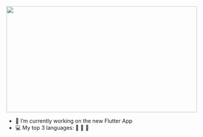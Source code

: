 <!--
**eli1stark/eli1stark** is a ✨ _special_ ✨ repository because its `README.md` (this file) appears on your GitHub profile.

Here are some ideas to get you started:

- 🔭 I’m currently working on ...
- 🌱 I’m currently learning ...
- 👯 I’m looking to collaborate on ...
- 🤔 I’m looking for help with ...
- 💬 Ask me about ...
- 📫 How to reach me: ...
- 😄 Pronouns: ...
- ⚡ Fun fact: ...
-->

<img src="https://i.pinimg.com/originals/f6/d8/55/f6d855a5fcd0563cc493e8c711e31db0.gif" width="500" height="280">

- 🔭 I’m currently working on the new Flutter App
- 💻 My top 3 languages: 🎯 🐍 🦦
